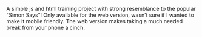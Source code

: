 A simple js and html training project with strong resemblance to the popular “Simon Says”!
Only available for the web version, wasn’t sure if I wanted to make it mobile friendly. The 
web version makes taking a much needed break from your phone a cinch. 
